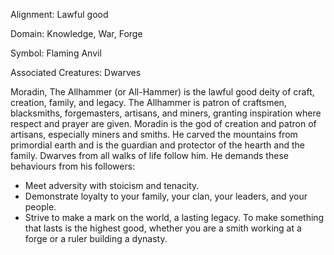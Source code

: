 Alignment: Lawful good

Domain: Knowledge, War, Forge

Symbol: Flaming Anvil

Associated Creatures: Dwarves

Moradin, The Allhammer (or All-Hammer) is the lawful good deity of craft, creation, family, and legacy. The Allhammer is patron of craftsmen, blacksmiths, forgemasters, artisans, and miners, granting inspiration where respect and prayer are given. Moradin is the god of creation and patron of artisans, especially miners and smiths. He carved the mountains from primordial earth and is the guardian and protector of the hearth and the family. Dwarves from all walks of life follow him. He demands these behaviours from his followers:

- Meet adversity with stoicism and tenacity.
- Demonstrate loyalty to your family, your clan, your leaders, and your people.
- Strive to make a mark on the world, a lasting legacy. To make something that lasts is the highest good, whether you are a smith working at a forge or a ruler building a dynasty.